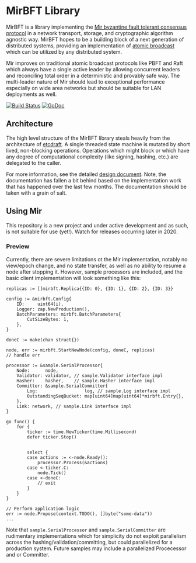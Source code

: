 # MirBFT Library

MirBFT is a library implementing the [Mir byzantine fault tolerant consensus protocol](https://arxiv.org/abs/1906.05552) in a network transport, storage, and cryptographic algorithm agnostic way.  MirBFT hopes to be a building block of a next generation of distributed systems, providing an implementation of [atomic broadcast](https://en.wikipedia.org/wiki/Atomic_broadcast) which can be utilized by any distributed system.

Mir improves on traditional atomic broadcast protocols like PBFT and Raft which always have a single active leader by allowing concurrent leaders and reconciling total order in a deterministic and provably safe way.  The multi-leader nature of Mir should lead to exceptional performance especially on wide area networks but should be suitable for LAN deployments as well.

[![Build Status](https://travis-ci.org/IBM/mirbft.svg?branch=master)](https://travis-ci.org/IBM/mirbft)
[![GoDoc](https://godoc.org/github.com/IBM/mirbft?status.svg)](https://godoc.org/github.com/IBM/mirbft)

## Architecture

The high level structure of the MirBFT library steals heavily from the architecture of [etcdraft](https://github.com/etcd-io/etcd/tree/master/raft). A single threaded state machine is mutated by short lived, non-blocking operations.  Operations which might block or which have any degree of computational complexity (like signing, hashing, etc.) are delegated to the caller.

For more information, see the detailed [design document](/docs/Design.md).  Note, the documentation has fallen a bit behind based on the implementation work that has happened over the last few months.  The documentation should be taken with a grain of salt.

## Using Mir
 
This repository is a new project and under active development and as such, is not suitable for use (yet!). Watch for releases occurring later in 2020.

### Preview

Currently, there are severe limitations ot the Mir implementation, notably no view/epoch change, and no state transfer, as well as no ability to resume a node after stopping it.  However, sample processors are included, and the basic client implementation will look something like this:

```
replicas := []mirbft.Replica{{ID: 0}, {ID: 1}, {ID: 2}, {ID: 3}}

config := &mirbft.Config{
	ID:     uint64(i),
	Logger: zap.NewProduction(),
	BatchParameters: mirbft.BatchParameters{
		CutSizeBytes: 1,
	},
}

doneC := make(chan struct{})

node, err := mirbft.StartNewNode(config, doneC, replicas)
// handle err

processor := &sample.SerialProcessor{
	Node:      node,
	Validator: validator, // sample.Validator interface impl
	Hasher:    hasher,    // sample.Hasher interface impl
	Committer: &sample.SerialCommitter{
		Log:                  log, // sample.Log interface impl
		OutstandingSeqBucket: map[uint64]map[uint64]*mirbft.Entry{},
	},
	Link: network, // sample.Link interface impl
}

go func() {
	for {
		ticker := time.NewTicker(time.Millisecond)
		defer ticker.Stop()


		select {
		case actions := <-node.Ready():
			processor.Process(&actions)
		case <-ticker.C:
			node.Tick()
		case <-doneC:
			// exit
		}
	}
}

// Perform application logic
err := node.Propose(context.TODO(), []byte("some-data"))
...
```

Note that `sample.SerialProcessor` and `sample.SerialCommitter` are rudimentary implementations which for simplicity do not exploit parallelism across the hashing/validation/committing, but could parallelized for a production system.  Future samples may include a parallelized Procecessor and or Committer.
